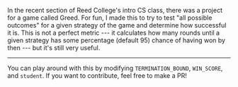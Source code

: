 In the recent section of Reed College's intro CS class, there was a project for a game called Greed. For fun, I made this to try to test "all possible outcomes" for a given strategy of the game and determine how successful it is. This is not a perfect metric --- it calculates how many rounds until a given strategy has some percentage (default 95) chance of having won by then --- but it's still very useful.

***

You can play around with this by modifying `TERMINATION_BOUND`, `WIN_SCORE`, and `student`. If you want to contribute, feel free to make a PR!
